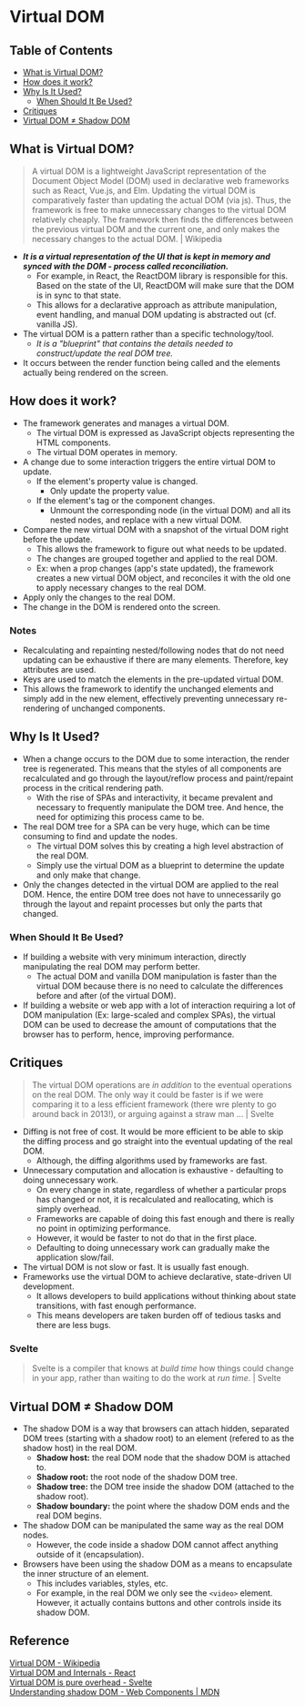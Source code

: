 # Virtual DOM

## Table of Contents
- [What is Virtual DOM?](#what-is-virtual-dom)
- [How does it work?](#how-does-it-work)
- [Why Is It Used?](#why-is-it-used)
  - [When Should It Be Used?](#when-should-it-be-used)
- [Critiques](#critiques)
- [Virtual DOM ≠ Shadow DOM](#virtual-dom--shadow-dom)

## What is Virtual DOM?
> A virtual DOM is a lightweight JavaScript representation of the Document Object Model (DOM) used in declarative web frameworks such as React, Vue.js, and Elm. Updating the virtual DOM is comparatively faster than updating the actual DOM (via js). Thus, the framework is free to make unnecessary changes to the virtual DOM relatively cheaply. The framework then finds the differences between the previous virtual DOM and the current one, and only makes the necessary changes to the actual DOM. | Wikipedia

- ***It is a virtual representation of the UI that is kept in memory and synced with the DOM - process called reconciliation.***
  - For example, in React, the ReactDOM library is responsible for this. Based on the state of the UI, ReactDOM will make sure that the DOM is in sync to that state.
  - This allows for a declarative approach as attribute manipulation, event handling, and manual DOM updating is abstracted out (cf. vanilla JS).
- The virtual DOM is a pattern rather than a specific technology/tool.
  - *It is a "blueprint" that contains the details needed to construct/update the real DOM tree.*
- It occurs between the render function being called and the elements actually being rendered on the screen.

## How does it work?
- The framework generates and manages a virtual DOM.
  - The virtual DOM is expressed as JavaScript objects representing the HTML components.
  - The virtual DOM operates in memory.
- A change due to some interaction triggers the entire virtual DOM to update.
  - If the element's property value is changed.
    - Only update the property value.
  - If the element's tag or the component changes.
    - Unmount the corresponding node (in the virtual DOM) and all its nested nodes, and replace with a new virtual DOM.
- Compare the new virtual DOM with a snapshot of the virtual DOM right before the update.
  - This allows the framework to figure out what needs to be updated.
  - The changes are grouped together and applied to the real DOM.
  - Ex: when a prop changes (app's state updated), the framework creates a new virtual DOM object, and reconciles it with the old one to apply necessary changes to the real DOM.
- Apply only the changes to the real DOM.
- The change in the DOM is rendered onto the screen. 
### Notes
- Recalculating and repainting nested/following nodes that do not need updating can be exhaustive if there are many elements. Therefore, key attributes are used.
- Keys are used to match the elements in the pre-updated virtual DOM.
- This allows the framework to identify the unchanged elements and simply add in the new element, effectively preventing unnecessary re-rendering of unchanged components.

## Why Is It Used?
- When a change occurs to the DOM due to some interaction, the render tree is regenerated. This means that the styles of all components are recalculated and go through the layout/reflow process and paint/repaint process in the critical rendering path.
  - With the rise of SPAs and interactivity, it became prevalent and necessary to frequently manipulate the DOM tree. And hence, the need for optimizing this process came to be.
- The real DOM tree for a SPA can be very huge, which can be time consuming to find and update the nodes.
  - The virtual DOM solves this by creating a high level abstraction of the real DOM.
  - Simply use the virtual DOM as a blueprint to determine the update and only make that change.
- Only the changes detected in the virtual DOM are applied to the real DOM. Hence, the entire DOM tree does not have to unnecessarily go through the layout and repaint processes but only the parts that changed.
### When Should It Be Used?
- If building a website with very minimum interaction, directly manipulating the real DOM may perform better.
  - The actual DOM and vanilla DOM manipulation is faster than the virtual DOM because there is no need to calculate the differences before and after (of the virtual DOM).
- If building a website or web app with a lot of interaction requiring a lot of DOM manipulation (Ex: large-scaled and complex SPAs), the virtual DOM can be used to decrease the amount of computations that the browser has to perform, hence, improving performance.

## Critiques
> The virtual DOM operations are *in addition* to the eventual operations on the real DOM. The only way it could be faster is if we were comparing it to a less efficient framework (there wre plenty to go around back in 2013!), or arguing against a straw man ... | Svelte

- Diffing is not free of cost. It would be more efficient to be able to skip the diffing process and go straight into the eventual updating of the real DOM.
  - Although, the diffing algorithms used by frameworks are fast.
- Unnecessary computation and allocation is exhaustive - defaulting to doing unnecessary work.
  - On every change in state, regardless of whether a particular props has changed or not, it is recalculated and reallocating, which is simply overhead.
  - Frameworks are capable of doing this fast enough and there is really no point in optimizing performance.
  - However, it would be faster to not do that in the first place.
  - Defaulting to doing unnecessary work can gradually make the application slow/fail.
- The virtual DOM is not slow or fast. It is usually fast enough.
- Frameworks use the virtual DOM to achieve declarative, state-driven UI development.
  - It allows developers to build applications without thinking about state transitions, with fast enough performance.
  - This means developers are taken burden off of tedious tasks and there are less bugs.
### Svelte
> Svelte is a compiler that knows at *build time* how things could change in your app, rather than waiting to do the work at *run time*. | Svelte

## Virtual DOM ≠ Shadow DOM
- The shadow DOM is a way that browsers can attach hidden, separated DOM trees (starting with a shadow root) to an element (refered to as the shadow host) in the real DOM.
  - **Shadow host:** the real DOM node that the shadow DOM is attached to.
  - **Shadow root:** the root node of the shadow DOM tree.
  - **Shadow tree:** the DOM tree inside the shadow DOM (attached to the shadow root).
  - **Shadow boundary:** the point where the shadow DOM ends and the real DOM begins.
- The shadow DOM can be manipulated the same way as the real DOM nodes.
  - However, the code inside a shadow DOM cannot affect anything outside of it (encapsulation).
- Browsers have been using the shadow DOM as a means to encapsulate the inner structure of an element.
  - This includes variables, styles, etc.
  - For example, in the real DOM we only see the `<video>` element. However, it actually contains buttons and other controls inside its shadow DOM.

## Reference
[Virtual DOM - Wikipedia](https://en.wikipedia.org/wiki/Virtual_DOM)  
[Virtual DOM and Internals - React](https://reactjs.org/docs/faq-internals.html)  
[Virtual DOM is pure overhead - Svelte](https://svelte.dev/blog/virtual-dom-is-pure-overhead)  
[Understanding shadow DOM - Web Components | MDN](https://developer.mozilla.org/en-US/docs/Web/Web_Components/Using_shadow_DOM)  
